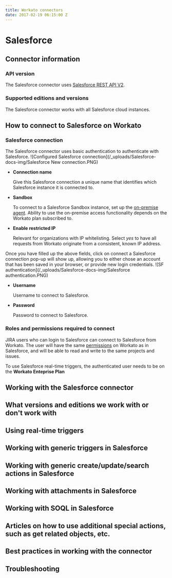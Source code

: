 ```yaml
---
title: Workato connectors
date: 2017-02-19 06:15:00 Z
---
```


# Salesforce

## Connector information

### API version
The Salesforce connector uses [Salesforce REST API V2](https://docs.atlassian.com/jira/REST/cloud/).

### Supported editions and versions
The Salesforce connector works with all Salesforce cloud instances. 

## How to connect to Salesforce on Workato

### Salesforce connection
The Salesforce connector uses basic authentication to authenticate with Salesforce.
![Configured Salesforce connection](/_uploads/Salesforce-docs-img/Salesforce New connection.PNG)
* **Connection name**

  Give this Salesforce connection a unique name that identifies which Salesforce instance it is connected to.

* **Sandbox**

  To connect to a Salesforce Sandbox instance, set up the [on-premise agent](https://www.workato.com/secure_agents). Ability to use the on-premise access functionality depends on the Workato plan subscribed to.

* **Enable restricted IP**

  Relevant for organizations with IP whitelisting. Select *yes* to have all requests from Workato originate from a consistent, known IP address.

Once you have filled up the above fields, click on connect a Salesforce connection pop-up will show up, allowing you to either chose an account that has been saved in your browser, or provide new login credentials. ![SF authentication](/_uploads/Salesforce-docs-img/Salesforce authentication.PNG)

* **Username**

  Username to connect to Salesforce.

* **Password**

  Password to connect to Salesforce.
  

### Roles and permissions required to connect
JIRA users who can login to Salesforce can connect to Salesforce from Workato. The user will have the same [permissions](https://developer.salesforce.com/docs/atlas.en-us.securityImplGuide.meta/securityImplGuide/admin_userperms.htm) on Workato as in Salesforce, and will be able to read and write to the same projects and issues.

To use Salesforce real-time triggers, the authenticated user needs to be on the **Workato Enteprise Plan**

## Working with the Salesforce connector

## What versions and editions we work with or don't work with

## Using real-time triggers

## Working with generic triggers in Salesforce

## Working with generic create/update/search actions in Salesforce

## Working with attachments in Salesforce

## Working with SOQL in Salesforce

## Articles on how to use additional special actions, such as get related objects, etc.

## Best practices in working with the connector

## Troubleshooting
